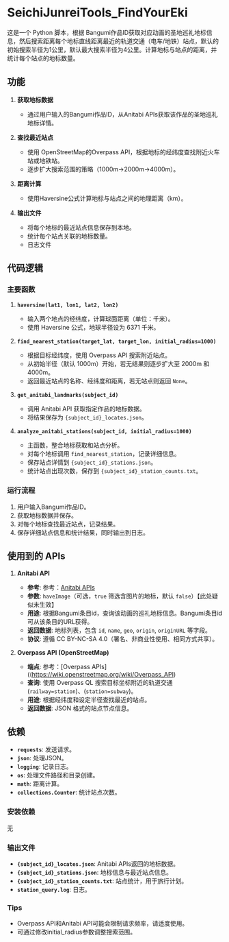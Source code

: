 # SeichiJunreiTools_FindYourEki
这是一个 Python 脚本，根据 Bangumi作品ID获取对应动画的圣地巡礼地标信息，然后搜索距离每个地标直线距离最近的轨道交通（电车/地铁）站点，默认的初始搜索半径为1公里，默认最大搜索半径为4公里。计算地标与站点的距离，并统计每个站点的地标数量。

## 功能

1. **获取地标数据**
   - 通过用户输入的Bangumi作品ID，从Anitabi APIs获取该作品的圣地巡礼地标详情。

2. **查找最近站点**
   - 使用 OpenStreetMap的Overpass API，根据地标的经纬度查找附近火车站或地铁站。
   - 逐步扩大搜索范围的策略（1000m->2000m->4000m）。

3. **距离计算**
   - 使用Haversine公式计算地标与站点之间的地理距离（km）。

4. **输出文件**
   - 将每个地标的最近站点信息保存到本地。
   - 统计每个站点关联的地标数量。
   - 日志文件

## 代码逻辑

### 主要函数

1. **`haversine(lat1, lon1, lat2, lon2)`**
   - 输入两个地点的经纬度，计算球面距离（单位：千米）。
   - 使用 Haversine 公式，地球半径设为 6371 千米。

2. **`find_nearest_station(target_lat, target_lon, initial_radius=1000)`**
   - 根据目标经纬度，使用 Overpass API 搜索附近站点。
   - 从初始半径（默认 1000m）开始，若无结果则逐步扩大至 2000m 和 4000m。
   - 返回最近站点的名称、经纬度和距离，若无站点则返回 `None`。

3. **`get_anitabi_landmarks(subject_id)`**
   - 调用 Anitabi API 获取指定作品的地标数据。
   - 将结果保存为 `{subject_id}_locates.json`。

4. **`analyze_anitabi_stations(subject_id, initial_radius=1000)`**
   - 主函数，整合地标获取和站点分析。
   - 对每个地标调用 `find_nearest_station`，记录详细信息。
   - 保存站点详情到 `{subject_id}_stations.json`。
   - 统计站点出现次数，保存到 `{subject_id}_station_counts.txt`。

### 运行流程

1. 用户输入Bangumi作品ID。
2. 获取地标数据并保存。
3. 对每个地标查找最近站点，记录结果。
4. 保存详细站点信息和统计结果，同时输出到日志。

## 使用到的 APIs

1. **Anitabi API**
   - **参考**: 参考：[Anitabi APIs](https://github.com/anitabi/anitabi.cn-document/blob/main/api.md)
   - **参数**: `haveImage`（可选，`true` 筛选含图片的地标，默认 `false`）【此处疑似未生效】
   - **用途**: 根据Bangumi条目id，查询该动画的巡礼地标信息。Bangumi条目id可从该条目的URL获得。
   - **返回数据**: 地标列表，包含 `id`, `name`, `geo`, `origin`, `originURL` 等字段。
   - **协议**: 遵循 CC BY-NC-SA 4.0（署名、非商业性使用、相同方式共享）。

2. **Overpass API (OpenStreetMap)**
   - **端点**: 参考：[Overpass APIs]((https://wiki.openstreetmap.org/wiki/Overpass_API)
   - **查询**: 使用 Overpass QL 搜索目标坐标附近的轨道交通(`railway=station`)、(`station=subway`)。
   - **用途**: 根据经纬度和设定半径查找最近的站点。
   - **返回数据**: JSON 格式的站点节点信息。

## 依赖

- **`requests`**: 发送请求。
- **`json`**: 处理JSON。
- **`logging`**: 记录日志。
- **`os`**: 处理文件路径和目录创建。
- **`math`**: 距离计算。
- **`collections.Counter`**: 统计站点次数。

### 安装依赖

无

### 输出文件

- **`{subject_id}_locates.json`**: Anitabi APIs返回的地标数据。
- **`{subject_id}_stations.json`**: 地标信息与最近站点信息。
- **`{subject_id}_station_counts.txt`**: 站点统计，用于旅行计划。
- **`station_query.log`**: 日志。

### Tips
- Overpass API和Anitabi API可能会限制请求频率，请适度使用。
- 可通过修改initial_radius参数调整搜索范围。
